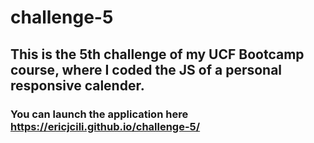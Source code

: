 # challenge-5
## This is the 5th challenge of my UCF Bootcamp course, where I coded the JS of a personal responsive calender.
### You can launch the application here https://ericjcili.github.io/challenge-5/
